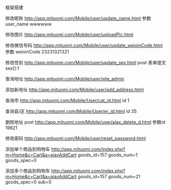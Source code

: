 框架搭建


修改昵称
http://app.mituomi.com/Mobile/user/update_name.html
参数 user_name wwwwww

修改图片
http://app.mituomi.com/Mobile/user/uploadPic.html

修改微信号码
http://app.mituomi.com/Mobile/user/update_weixinCode.html
参数 weixinCode 23231321321

修改性别
http://app.mituomi.com/Mobile/user/update_sex.html
post 表单提交
sex[]:1

查询地址
http://app.mituomi.com/Mobile/user/site_admin

添加新地址
http://app.mituomi.com/Mobile/user/add_address.html

查询市
http://app.mituomi.com/Mobile/User/cat_id.html
id 1

查询县/区
http://app.mituomi.com/Mobile/User/er_id.html
id 35

删除地址
post
http://app.mituomi.com/Mobile/user/ajax_delete_d.html
参数id 19621

修改密码
http://app.mituomi.com/Mobile/user/reset_password.html


添加单个商品到购物车
http://app.mituomi.com/index.php?m=Home&c=Cart&a=ajaxAddCart
goods_id=157
goods_num=1
goods_spec=0

添加多个商品到购物车
http://app.mituomi.com/index.php?m=Home&c=Cart&a=ajaxAddCart
goods_id=157
goods_num=21
goods_spec=0
sub=0

